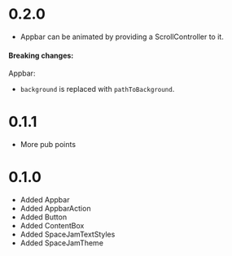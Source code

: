 # 0.2.0
* Appbar can be animated by providing a ScrollController to it.
#### Breaking changes:
Appbar:
- `background` is replaced with `pathToBackground`.
# 0.1.1
* More pub points
# 0.1.0
* Added Appbar
* Added AppbarAction
* Added Button
* Added ContentBox
* Added SpaceJamTextStyles
* Added SpaceJamTheme
